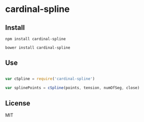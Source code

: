 # cardinal-spline

## Install

`npm install cardinal-spline` 

`bower install cardinal-spline` 


## Use


```js

var cSpline = require('cardinal-spline')

var splinePoints = cSpline(points, tension, numOfSeg, close)

```

## License

MIT